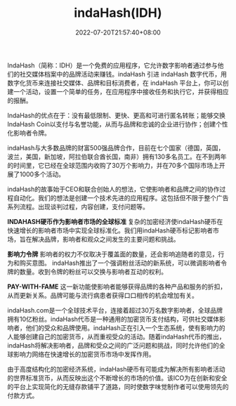 ﻿---
weight: 
title: "indaHash(IDH)"
description: "IndaHash（简称：IDH）是一个免费的应用程序，它允许数字影响者通过参与他们的社交媒体档案中的品牌活动来赚钱"
date: 2022-07-20T21:57:40+08:00
lastmod: 2022-07-20T16:45:40+08:00
draft: false
authors: ["浮尘"]
featuredImage: "indahashidh.webp"
link: "https://indahash.com/"
tags: ["数字代币","indaHash(IDH)"]
categories: ["navigation"]
navigation: ["数字代币"]
lightgallery: true
toc: true
pinned: false
recommend: false
recommend1: false
---
IndaHash（简称：IDH）是一个免费的应用程序，它允许数字影响者通过参与他们的社交媒体档案中的品牌活动来赚钱。indaHash 引进 indaHash 数字代币，用数字化货币来连接社交媒体、品牌和目标消费者，在 indaHash 平台上，你可以创建一个活动，设置一个简单的任务，在应用程序中接收任务和执行它，并获得相应的报酬。

IndaHash的优点在于：没有最低限制、更快、更高和可进行匿名转账；能够交换IndaHash Coin以支付与名誉功能，从而与品牌和忠诚的企业进行协作；创建个性化影响者令牌。

indaHash与大多数品牌的财富500强品牌合作，目前在七个国家（德国，英国，波兰，美国，新加坡，阿拉伯联合酋长国，南非）拥有130多名员工。在不到两年的时间里，它已经在全球范围内收购了30万个影响力，并在70多个国际市场上开展了1000多个活动。

indaHash的故事始于CEO和联合创始人的想法，它使影响者和品牌之间的协作过程自动化。我们的想法是创建一个技术先进的应用程序。这包括但不限于整个广告系列流程。出现谈判过程，内容创建，支付问题等。

**INDAHASH硬币作为影响者市场的全球标准**
复杂的加密经济使indaHash硬币在快速增长的影响者市场中实现全球标准化。我们用indaHash硬币标记影响者市场，旨在解决品牌，影响者和观众之间发生的主要问题和挑战。

**影响力令牌**
影响者的权力不仅取决于覆盖面的数量，还会影响追随者的意见，行为和购买意图。 indaHash推出了一个强调粉丝活动的新系统，可以微调影响者令牌的数量。收到令牌的粉丝可以交换与影响者互动的权利。

**PAY-WITH-FAME**
这一新功能使影响者能够获得品牌的各种产品和服务的折扣，从而更新关系。品牌可能与流行病患者获得口口相传的机会增加有关。

indaHash.com是一个全球技术平台，连接着超过30万名数字影响者，全球品牌拥有10亿粉丝。indaHash代币是一种通用的加密货币支付结构，可供社交媒体影响者，他们的受众和品牌使用。indaHash正在引入一个生态系统，使有影响力的人能够创建自己的加密货币，从而重视受众的活动。随着indaHash代币的推出，indaHash将解决影响者，品牌和受众之间的广泛问题和挑战，同时允许他们的全球影响力网络在快速增长的加密货币市场中发挥作用。

由于高度结构化的加密经济系统，indaHash硬币有可能成为解决所有影响者活动的世界标准货币，从而反映出这个不断增长的市场的价值。该ICO为在创新和安全的平台上实现简化的无缝存款铺平了道路，同时使数字味觉制作者可以使用领先的付款方式。